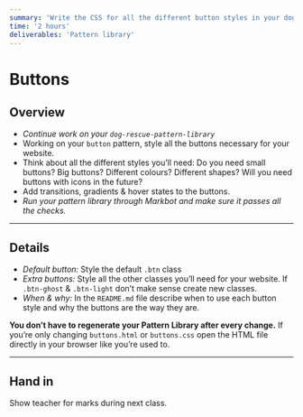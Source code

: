 ```yaml
---
summary: 'Write the CSS for all the different button styles in your dog rescue pattern library.'
time: '2 hours'
deliverables: 'Pattern library'
---
```


# Buttons

## Overview

- *Continue work on your `dog-rescue-pattern-library`*
- Working on your `button` pattern, style all the buttons necessary for your website.
- Think about all the different styles you’ll need: Do you need small buttons? Big buttons? Different colours? Different shapes? Will you need buttons with icons in the future?
- Add transitions, gradients & hover states to the buttons.
- *Run your pattern library through Markbot and make sure it passes all the checks.*

---

## Details

- *Default button:* Style the default `.btn` class
- *Extra buttons:* Style all the other classes you’ll need for your website. If `.btn-ghost` & `.btn-light` don’t make sense create new classes.
- *When & why:* In the `README.md` file describe when to use each button style and why the buttons are the way they are.

**You don’t have to regenerate your Pattern Library after every change.** If you’re only changing `buttons.html` or `buttons.css` open the HTML file directly in your browser like you’re used to.

---

## Hand in

Show teacher for marks during next class.
